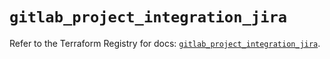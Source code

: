 # `gitlab_project_integration_jira`

Refer to the Terraform Registry for docs: [`gitlab_project_integration_jira`](https://registry.terraform.io/providers/gitlabhq/gitlab/18.1.1/docs/resources/project_integration_jira).
